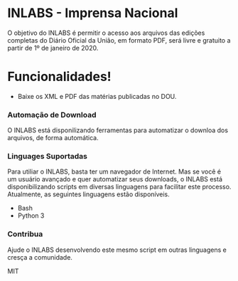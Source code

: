 # INLABS - Imprensa Nacional

O objetivo do INLABS é permitir o acesso aos arquivos das edições completas do Diário Oficial da União, em formato PDF, será livre e gratuito a partir de 1º de janeiro de 2020.

# Funcionalidades!

  - Baixe os XML e PDF das matérias publicadas no DOU.

### Automação de Download

O INLABS está disponilizando ferramentas para automatizar o downloa dos arquivos, de forma automática.

### Linguages Suportadas
Para utiliar o INLABS, basta ter um navegador de Internet.
Mas se você é um usuário avançado e quer automatizar seus downloads, o INLABS está disponibilizando scripts em diversas linguagens para facilitar este processo.
Atualmente, as seguintes linguagens estão disponíveis.

 - Bash
 - Python 3


### Contribua
Ajude o INLABS desenvolvendo este mesmo script em outras linguagens e cresça a comunidade.

MIT
